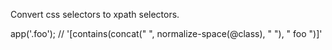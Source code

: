 Convert css selectors to xpath selectors.

app('.foo'); // '[contains(concat(" ", normalize-space(@class), " "), " foo ")]'